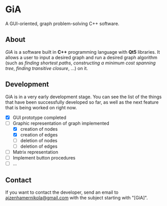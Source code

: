 # GiA
A GUI-oriented, graph problem-solving C++ software.

## About
*GiA* is a software built in **C++** programming language with **Qt5** libraries. It allows a user to input a desired graph and run a desired graph algorithm (such as *finding shortest paths*, *constructing a minimum cost spanning tree*, *finding transitive closure*, ...) on it.

## Development
GiA is in a very early development stage. You can see the list of the things that have been successfully developed so far, as well as the next feature that is being worked on right now.
- [x] GUI prototype completed
- [ ] Graphic representation of graph implemented
  - [x] creation of nodes
  - [x] creation of edges
  - [ ] deletion of nodes
  - [ ] deletion of edges
- [ ] Matrix representation
- [ ] Implement button procedures
- [ ] ...

## Contact
If you want to contact the developer, send an email to [ajzenhamernikola@gmail.com](mailto:ajzenhamernikola@gmail.com) with the subject starting with "\[GiA\]".
